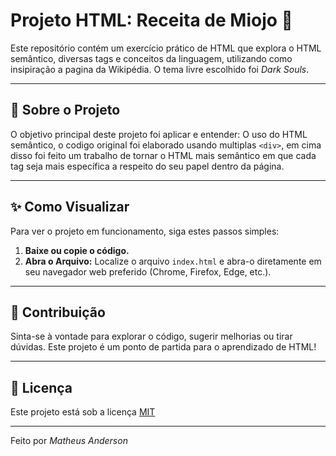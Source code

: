 # Projeto HTML: Receita de Miojo 🍜

Este repositório contém um exercício prático de HTML que explora o HTML semântico, diversas tags e conceitos da linguagem, utilizando como insipiração a pagina da Wikipédia.
O tema livre escolhido foi *Dark Souls*.

---

## 🚀 Sobre o Projeto

O objetivo principal deste projeto foi aplicar e entender:
O uso do HTML semântico, o codigo original foi elaborado usando multiplas `<div>`, em cima disso foi feito um trabalho de tornar o HTML mais semântico em que cada tag seja mais específica a respeito do seu papel dentro da página.

---

## ✨ Como Visualizar

Para ver o projeto em funcionamento, siga estes passos simples:

1.  **Baixe ou copie o código.**
3.  **Abra o Arquivo:**
    Localize o arquivo `index.html` e abra-o diretamente em seu navegador web preferido (Chrome, Firefox, Edge, etc.).

---

## 🤝 Contribuição

Sinta-se à vontade para explorar o código, sugerir melhorias ou tirar dúvidas. Este projeto é um ponto de partida para o aprendizado de HTML!

---

## 📄 Licença

Este projeto está sob a licença [MIT](https://opensource.org/licenses/MIT)

---

Feito por *Matheus Anderson*
